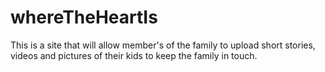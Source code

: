 # whereTheHeartIs
This is a site that will allow member's of the family to upload short stories, videos and pictures of their kids to keep the family in touch.  
